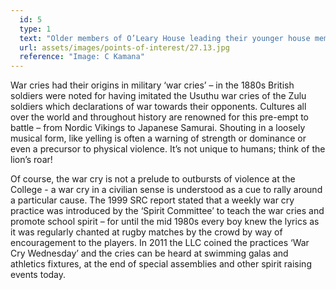 ```yaml
---
  id: 5
  type: 1
  text: "Older members of O’Leary House leading their younger house members in War Cries. Inter-House Athletics, September 2015."
  url: assets/images/points-of-interest/27.13.jpg
  reference: "Image: C Kamana"
---
```

War cries had their origins in military ‘war cries’ – in the 1880s British soldiers were noted 
for having imitated the Usuthu war cries of the Zulu soldiers which declarations of war towards their opponents. Cultures all over the world and throughout history are renowned for this pre-empt to battle – from Nordic Vikings to Japanese Samurai. Shouting in a loosely musical form, like yelling is often a warning of strength or dominance or even a precursor to physical violence. It’s not unique to humans; think of the lion’s roar! 

Of course, the war cry is not a prelude to outbursts of violence at the College - a war cry in a civilian sense is understood as a cue to rally around a particular cause. The 1999 SRC report stated that a weekly war cry practice was introduced by the ‘Spirit Committee’ to teach the war cries and promote school spirit – for until the mid 1980s every boy knew the lyrics as it was regularly chanted at rugby matches by the crowd by way of encouragement to the players. In 2011 the LLC coined the practices ‘War Cry Wednesday’ and the cries can be heard at swimming galas and athletics fixtures, at the end of special assemblies and other spirit raising events today.

